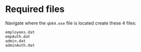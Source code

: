 # Required files
Navigate where the `qb64.exe` file is located create these 4 files:

```
employees.dat
empAuth.dat
admin.dat
adminAuth.dat
```